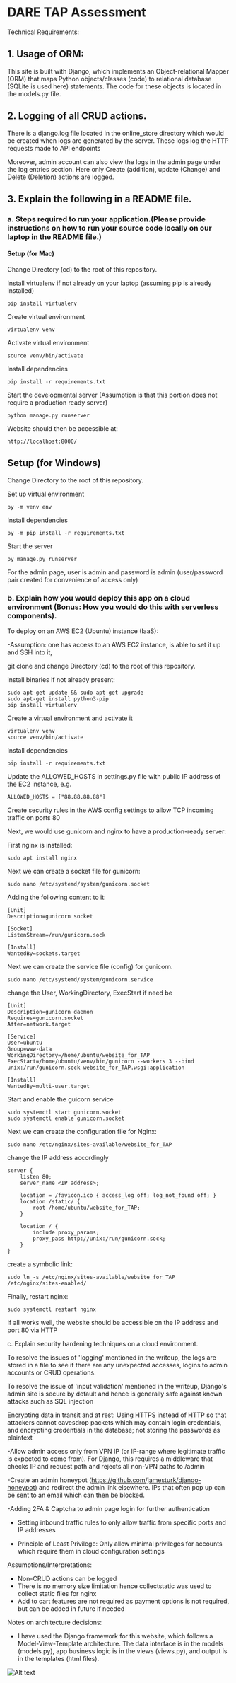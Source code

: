 # DARE TAP Assessment


Technical Requirements:
## 1. Usage of ORM:

This site is built with Django, which implements an Object-relational Mapper (ORM) that maps Python objects/classes (code) to relational database (SQLite is used here) statements. The code for these objects is located in the models.py file.



## 2. Logging of all CRUD actions.

There is a django.log file located in the online_store directory which would be created when logs are generated by the server. These logs log the HTTP requests made to API endpoints

Moreover, admin account can also view the logs in the admin page under the log entries section. Here only Create (addition), update (Change) and Delete (Deletion) actions are logged.



## 3. Explain the following in a README file.
### a. Steps required to run your application.(Please provide instructions on how to run your source code locally on our laptop in the README file.)


#### Setup (for Mac)
Change Directory (cd) to the root of this repository.

Install virtualenv if not already on your laptop (assuming pip is already installed)

```
pip install virtualenv
```

Create virtual environment

```
virtualenv venv
```

Activate virtual environment
```
source venv/bin/activate
```

Install dependencies 
```
pip install -r requirements.txt
```

Start the developmental server (Assumption is that this portion does not require a production ready server)
```
python manage.py runserver
```

Website should then be accessible at:
```
http://localhost:8000/
```

## Setup (for Windows)
Change Directory to the root of this repository.

Set up virtual environment
```
py -m venv env
```

Install dependencies 
```
py -m pip install -r requirements.txt
```

Start the server
```
py manage.py runserver
```

For the admin page, user is admin and password is admin (user/password pair created for convenience of access only)


### b. Explain how you would deploy this app on a cloud environment (Bonus: How you would do this with serverless components).


To deploy on an AWS EC2 (Ubuntu) instance (IaaS):

-Assumption: one has access to an AWS EC2 instance, is able to set it up and SSH into it,

git clone and change Directory (cd) to the root of this repository.

install binaries if not already present:
```
sudo apt-get update && sudo apt-get upgrade
sudo apt-get install python3-pip
pip install virtualenv
```

Create a virtual environment and activate it
```
virtualenv venv
source venv/bin/activate
```

Install dependencies 
```
pip install -r requirements.txt
```

Update the ALLOWED_HOSTS in settings.py file with public IP address of the EC2 instance, e.g.
```
ALLOWED_HOSTS = ["88.88.88.88"]
```

Create security rules in the AWS config settings to allow TCP incoming traffic on ports 80

Next, we would use gunicorn and nginx to have a production-ready server:

First nginx is installed:
```
sudo apt install nginx
```

Next we can create a socket file for gunicorn:
```
sudo nano /etc/systemd/system/gunicorn.socket
```

Adding the following content to it:
```
[Unit]
Description=gunicorn socket

[Socket]
ListenStream=/run/gunicorn.sock

[Install]
WantedBy=sockets.target
```

Next we can create the service file (config) for gunicorn. 
```
sudo nano /etc/systemd/system/gunicorn.service
```

change the User, WorkingDirectory, ExecStart if need be
```
[Unit]
Description=gunicorn daemon
Requires=gunicorn.socket
After=network.target

[Service]
User=ubuntu
Group=www-data
WorkingDirectory=/home/ubuntu/website_for_TAP
ExecStart=/home/ubuntu/venv/bin/gunicorn --workers 3 --bind unix:/run/gunicorn.sock website_for_TAP.wsgi:application

[Install]
WantedBy=multi-user.target
```

Start and enable the guicorn service
```
sudo systemctl start gunicorn.socket
sudo systemctl enable gunicorn.socket
```

Next we can create the configuration file for Nginx:
```
sudo nano /etc/nginx/sites-available/website_for_TAP
```

change the IP address accordingly

```
server {
    listen 80;
    server_name <IP address>;

    location = /favicon.ico { access_log off; log_not_found off; }
    location /static/ {
        root /home/ubuntu/website_for_TAP;
    }

    location / {
        include proxy_params;
        proxy_pass http://unix:/run/gunicorn.sock;
    }
}
```

create a symbolic link:
```
sudo ln -s /etc/nginx/sites-available/website_for_TAP /etc/nginx/sites-enabled/
```

Finally, restart nginx:
```
sudo systemctl restart nginx
```

If all works well, the website should be accessible on the IP address and port 80 via HTTP



c. Explain security hardening techniques on a cloud environment.

To resolve the issues of 'logging' mentioned in the writeup, the logs are stored in a file to see if there are any unexpected accesses, logins to admin accounts or CRUD operations. 

To resolve the issue of 'input validation' mentioned in the writeup, Django's admin site is secure by default and hence is generally safe against known attacks such as SQL injection

Encrypting data in transit and at rest: Using HTTPS instead of HTTP so that attackers cannot eavesdrop packets which may contain login credentials, and encrypting credentials in the database; not storing the passwords as plaintext

-Allow admin access only from VPN IP (or IP-range where legitimate traffic is expected to come from). For Django, this requires a middleware that checks IP and request path and rejects all non-VPN paths to /admin

-Create an admin honeypot (https://github.com/jamesturk/django-honeypot) and redirect the admin link elsewhere. IPs that often pop up can be sent to an email which can then be blocked.

-Adding 2FA & Captcha to admin page login for further authentication

- Setting inbound traffic rules to only allow traffic from specific ports and IP addresses

- Principle of Least Privilege: Only allow minimal privileges for accounts which require them in cloud configuration settings


Assumptions/Interpretations:

- Non-CRUD actions can be logged
- There is no memory size limitation hence collectstatic was used to collect static files for nginx
- Add to cart features are not required as payment options is not required, but can be added in future if needed

Notes on architecture decisions:


- I have used the Django framework for this website, which follows a Model-View-Template architecture. The data interface  is in the models (models.py), app business logic is in the views (views.py), and output is in the templates (html files).

![Alt text](<Screenshot 2023-09-18 at 2.55.37 pm.png>)

